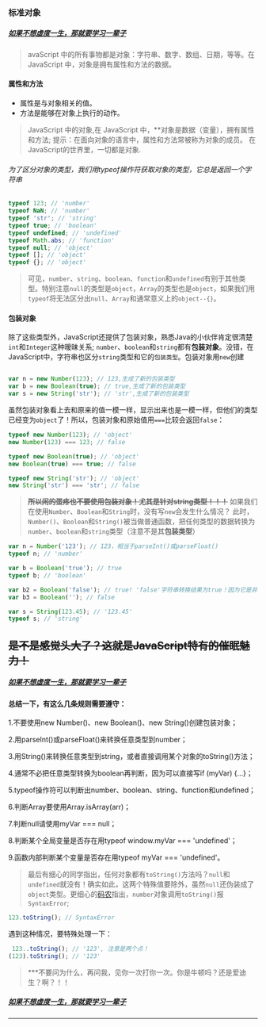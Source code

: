 
### 标准对象
##### [如果不想虚度一生，那就要学习一辈子](https://github.com/cuishengxi)
>avaScript 中的所有事物都是对象：字符串、数字、数组、日期，等等。在 JavaScript 中，对象是拥有属性和方法的数据。
#### 属性和方法
+ 属性是与对象相关的值。
+ 方法是能够在对象上执行的动作。
>JavaScript 中的对象,在 JavaScript 中，**对象是数据（变量），拥有属性和方法;
>提示：在面向对象的语言中，属性和方法常被称为对象的成员。
>在JavaScript的世界里，一切都是对象.

###### 为了区分对象的类型，我们用typeof操作符获取对象的类型，它总是返回一个字符串
```javascript
typeof 123; // 'number'
typeof NaN; // 'number'
typeof 'str'; // 'string'
typeof true; // 'boolean'
typeof undefined; // 'undefined'
typeof Math.abs; // 'function'
typeof null; // 'object'
typeof []; // 'object'
typeof {}; // 'object'
```
>可见，`number`、`string`、`boolean`、`function`和`undefined`有别于其他类型。特别注意`null`的类型是`object`，`Array`的类型也是`object`，如果我们用`typeof`将无法区分出`null`、`Array`和通常意义上的`object--{}`。

#### 包装对象
除了这些类型外，JavaScript还提供了包装对象，熟悉Java的小伙伴肯定很清楚`int`和`Integer`这种暧昧关系;
`number`、`boolean`和`string`都有**包装对象**。没错，在JavaScript中，字符串也区分`string`类型和它的`包装类型`。包装对象用`new`创建
```javascript

var n = new Number(123); // 123,生成了新的包装类型
var b = new Boolean(true); // true,生成了新的包装类型
var s = new String('str'); // 'str',生成了新的包装类型

```
虽然包装对象看上去和原来的值一模一样，显示出来也是一模一样，但他们的类型已经变为`object`了！所以，包装对象和原始值用`===`比较会返回`false`：
```javascript
typeof new Number(123); // 'object'
new Number(123) === 123; // false

typeof new Boolean(true); // 'object'
new Boolean(true) === true; // false

typeof new String('str'); // 'object'
new String('str') === 'str'; // false
```
> **~~所以闲的蛋疼也不要使用包装对象！尤其是针对string类型！！！~~**
如果我们在使用`Number`、`Boolean`和`String`时，没有写`new`会发生什么情况？
此时，`Number()`、`Boolean`和`String()`被当做普通函数，把任何类型的数据转换为`number`、`boolean`和`string`类型（注意不是其**包装类型**）
```javascript
var n = Number('123'); // 123，相当于parseInt()或parseFloat()
typeof n; // 'number'

var b = Boolean('true'); // true
typeof b; // 'boolean'

var b2 = Boolean('false'); // true! 'false'字符串转换结果为true！因为它是非空字符串！
var b3 = Boolean(''); // false

var s = String(123.45); // '123.45'
typeof s; // 'string'

```
~~是不是感觉头大了？这就是JavaScript特有的催眠魅力！~~
-----------
##### [如果不想虚度一生，那就要学习一辈子](https://github.com/cuishengxi)
#### 总结一下，有这么几条规则需要遵守：

1.不要使用new Number()、new Boolean()、new String()创建包装对象；

2.用parseInt()或parseFloat()来转换任意类型到number；

3.用String()来转换任意类型到string，或者直接调用某个对象的toString()方法；

4.通常不必把任意类型转换为boolean再判断，因为可以直接写if (myVar) {...}；

5.typeof操作符可以判断出number、boolean、string、function和undefined；

6.判断Array要使用Array.isArray(arr)；

7.判断null请使用myVar === null；

8.判断某个全局变量是否存在用typeof window.myVar === 'undefined'；

9.函数内部判断某个变量是否存在用typeof myVar === 'undefined'。

> 最后有细心的同学指出，任何对象都有`toString()`方法吗？`null`和`undefined`就没有！确实如此，这两个特殊值要除外，虽然`null`还伪装成了`object`类型。更细心的[码农](https://baike.baidu.com/item/码农/10262742)指出，`number`对象调用`toString()`报`SyntaxError`;
```javascript
123.toString(); // SyntaxError
```
遇到这种情况，要特殊处理一下：
```javascript
 123..toString(); // '123', 注意是两个点！
(123).toString(); // '123'

```
>***不要问为什么，再问我，见你一次打你一次。你是牛顿吗？还是爱迪生？啊？！！
##### [如果不想虚度一生，那就要学习一辈子](https://github.com/cuishengxi)
---------
